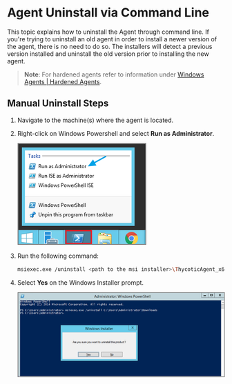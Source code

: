 [title]: # (Agent Uninstall)
[tags]: # (software removal)
[priority]: # (10)
# Agent Uninstall via Command Line

This topic explains how to uninstall the Agent through command line. If you're trying to uninstall an old agent in order to install a newer version of the agent, there is no need to do so. The installers will detect a previous version installed and uninstall the old version prior to installing the new agent.

>**Note**: For hardened agents refer to information under [Windows Agents | Hardened Agents](agent-inst-win.md#hardened_agents).

## Manual Uninstall Steps

1. Navigate to the machine(s) where the agent is located.
1. Right-click on Windows Powershell and  select __Run as Administrator__.

   ![Run as Administrator](images/cmdl-1.png "Run as Administrator")
1. Run the following command:

   ```sh
   msiexec.exe /uninstall <path to the msi installer>\ThycoticAgent_x64_10_8_1155.msi
   ```
1. Select __Yes__ on the Windows Installer prompt.

   ![Windows Installer prompt](images/cmdl-2.png "Windows Installer prompt")

